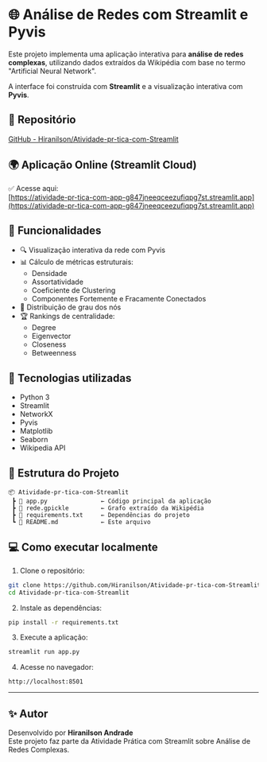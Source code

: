 # 🌐 Análise de Redes com Streamlit e Pyvis

Este projeto implementa uma aplicação interativa para **análise de redes complexas**, utilizando dados extraídos da Wikipédia com base no termo "Artificial Neural Network".

A interface foi construída com **Streamlit** e a visualização interativa com **Pyvis**.

## 🔗 Repositório

[GitHub - Hiranilson/Atividade-pr-tica-com-Streamlit](https://github.com/Hiranilson/Atividade-pr-tica-com-Streamlit)

## 🌍 Aplicação Online (Streamlit Cloud)

✅ Acesse aqui:  
[https://atividade-pr-tica-com-app-g847jneeqceezufiqpg7st.streamlit.app](https://atividade-pr-tica-com-app-g847jneeqceezufiqpg7st.streamlit.app)

## 🚀 Funcionalidades

- 🔍 Visualização interativa da rede com Pyvis
- 📊 Cálculo de métricas estruturais:
  - Densidade
  - Assortatividade
  - Coeficiente de Clustering
  - Componentes Fortemente e Fracamente Conectados
- 🎯 Distribuição de grau dos nós
- 🏆 Rankings de centralidade:
  - Degree
  - Eigenvector
  - Closeness
  - Betweenness

## 🧠 Tecnologias utilizadas

- Python 3
- Streamlit
- NetworkX
- Pyvis
- Matplotlib
- Seaborn
- Wikipedia API

## 📁 Estrutura do Projeto

```
📦 Atividade-pr-tica-com-Streamlit
 ┣ 📜 app.py               ← Código principal da aplicação
 ┣ 📜 rede.gpickle         ← Grafo extraído da Wikipédia
 ┣ 📜 requirements.txt     ← Dependências do projeto
 ┗ 📜 README.md            ← Este arquivo
```

## 💻 Como executar localmente

1. Clone o repositório:

```bash
git clone https://github.com/Hiranilson/Atividade-pr-tica-com-Streamlit.git
cd Atividade-pr-tica-com-Streamlit
```

2. Instale as dependências:

```bash
pip install -r requirements.txt
```

3. Execute a aplicação:

```bash
streamlit run app.py
```

4. Acesse no navegador:

```
http://localhost:8501
```

---

## ✨ Autor

Desenvolvido por **Hiranilson Andrade**  
Este projeto faz parte da Atividade Prática com Streamlit sobre Análise de Redes Complexas.